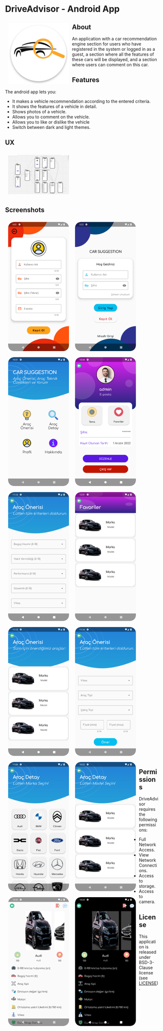 # DriveAdvisor - Android App

<img src="/readme/logo.png" align="left"
width="200" hspace="10" vspace="10">

## About

An application with a car recommendation engine section for users who have registered in the system or logged in as a guest, a section where all the features of these cars will be displayed, and a section where users can comment on this car.

## Features

The android app lets you:
- It makes a vehicle recommendation according to the entered criteria.
- It shows the features of a vehicle in detail.
- Shows photos of a vehicle.
- Allows you to comment on the vehicle.
- Allows you to like or dislike the vehicle
- Switch between dark and light themes.

## UX

[<img src="/readme/ux.png" align="center"
width="200"
    hspace="10" vspace="10">](/readme/ux.png)

## Screenshots

[<img src="/readme/login-light.png" align="center"
width="200"
    hspace="10" vspace="10">](/readme/login-light.png)
[<img src="/readme/register-light.png" align="left"
width="200"
    hspace="10" vspace="10">](/readme/register-light.png)
[<img src="/readme/home-light.png" align="left"
width="200"
    hspace="10" vspace="10">](/readme/home-light.png)
[<img src="/readme/profile-light.png" align="center"
width="200"
    hspace="10" vspace="10">](/readme/profile-light.png)
[<img src="/readme/favorites-light.png" align="center"
width="200"
    hspace="10" vspace="10">](/readme/favorites-light.png)
[<img src="/readme/criteria_1-light.png" align="left"
width="200"
    hspace="10" vspace="10">](/readme/criteria_1-light.png)
[<img src="/readme/criteria_2-light.png" align="center"
width="200"
    hspace="10" vspace="10">](/readme/criteria_2-light.png)
[<img src="/readme/suggested_cars-light.png" align="left"
width="200"
    hspace="10" vspace="10">](/readme/suggested_cars-light.png)
[<img src="/readme/brand_list-light.png" align="left"
width="200"
    hspace="10" vspace="10">](/readme/brand_list-light.png)
[<img src="/readme/model_list-light.png" align="left"
width="200"
    hspace="10" vspace="10">](/readme/model_list-light.png)
[<img src="/readme/car_detail-light.png" align="left"
width="200"
    hspace="10" vspace="10">](/readme/car_detail-light.png)
[<img src="/readme/car_detail-dark.png" align="left"
width="200"
    hspace="10" vspace="10">](/readme/car_detail-dark.png)

## Permissions

DriveAdvisor requires the following permissions:
- Full Network Access.
- View Network Connections.
- Access to storage.
- Access to camera.

## License

This application is released under BSD-3-Clause license (see [LICENSE](LICENSE)).

